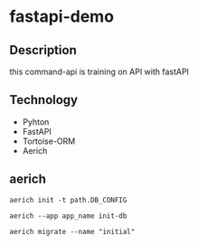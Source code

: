# fastapi-demo

## Description

this command-api is training on API with fastAPI

## Technology

- Pyhton
- FastAPI
- Tortoise-ORM
- Aerich

## aerich

```pwsh
aerich init -t path.DB_CONFIG

aerich --app app_name init-db

aerich migrate --name "initial"
```
